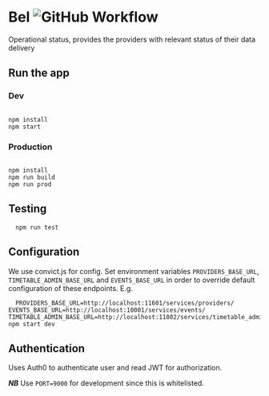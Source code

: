 # Bel ![GitHub Workflow](https://github.com/entur/bel/actions/workflows/firebase-hosting-merge.yml/badge.svg?branch=master)

Operational status, provides the providers with relevant status of their data delivery

## Run the app

### Dev

```

npm install
npm start
```

### Production

```

npm install
npm run build
npm run prod
```

## Testing

```
  npm run test

```

## Configuration

We use convict.js for config. Set environment variables `PROVIDERS_BASE_URL`, `TIMETABLE_ADMIN_BASE_URL`
and `EVENTS_BASE_URL` in order to override default configuration of these
endpoints. E.g.

```
  PROVIDERS_BASE_URL=http://localhost:11601/services/providers/ EVENTS_BASE_URL=http://localhost:10001/services/events/ TIMETABLE_ADMIN_BASE_URL=http://localhost:11002/services/timetable_admin/ npm start dev
```

## Authentication

Uses Auth0 to authenticate user and read JWT for authorization.

**_NB_** Use `PORT=9000` for development since this is whitelisted.
